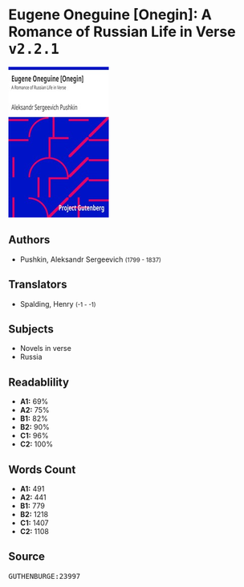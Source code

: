 # Eugene Oneguine [Onegin]: A Romance of Russian Life in Verse <kbd>v2.2.1</kbd>

![](./cover.medium.jpg "")

## Authors


 - Pushkin, Aleksandr Sergeevich <small>(1799 - 1837)</small>

## Translators


 - Spalding, Henry <small>(-1 - -1)</small>

## Subjects


 - Novels in verse
 - Russia

## Readablility


 - **A1:** 69%
 - **A2:** 75%
 - **B1:** 82%
 - **B2:** 90%
 - **C1:** 96%
 - **C2:** 100%

## Words Count


 - **A1:** 491
 - **A2:** 441
 - **B1:** 779
 - **B2:** 1218
 - **C1:** 1407
 - **C2:** 1108

## Source


<kbd>GUTHENBURGE:23997</kbd>
